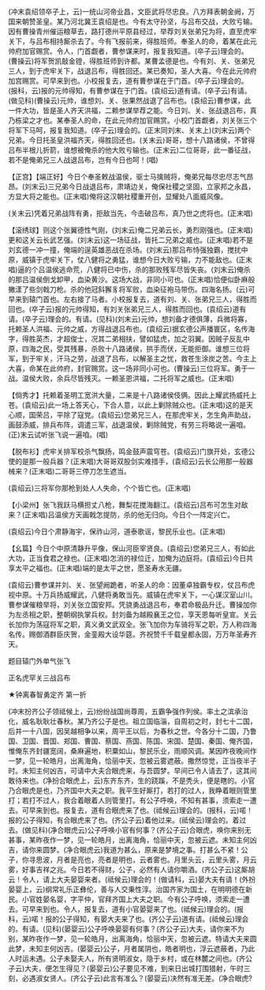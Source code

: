 <!-- { "loadSidebar": true } -->
(冲末袁绍领卒子上，云)一统山河帝业昌，文臣武将尽忠良。八方拜表朝金阙，万国来朝赞圣皇。某乃河北冀王袁绍是也。今有太守孙坚，与吕布交战，大败亏输。因有曹操青州催运粮草去，路打德州平原县经过，举荐刘关张弟兄为将，直至虎牢关下，与吕布相持厮杀去了。今有飞报前来，得胜班师。奉圣人的命，着某在此元帅府加官赐赏。令人，门首觑者，曹参谋来时，报复我知道。(卒子云)理会的。(曹操云)将军贺凯敲金镫，得胜班师到许都。某曹孟德是也。今有刘、关、张弟兄三人，到于虎牢关下，战退吕布，得胜回还。某已奏知，圣人大喜。今在此元帅府加宫赐赏。可早来到也。小校报复去，道有曹参谋在于门首。(卒子云)理会的。(报科，云)报的元帅得知，有曹参谋在于门首。(袁绍云)道有请。(卒子云)有请。(做见科)(曹操云)元帅，谁想刘、关、张果然战退了吕布也。(袁绍云)曹参谋，此一件大功，皆是圣人齐天洪福，二赖参谋举荐之能。今日刘、关、张战退吕布，真乃栋梁之才也。某奉圣人的命，在此元帅府加官赐赏。小校门首觑者，刘关张三个将军下马呵，报复我知道。(卒子云)理会的。(正末同刘末、关末上)(刘末云)两个兄弟。今日托圣皇洪福齐天，得胜回还也。(关末云)哥哥，想十八路诸侯，不曾得吕布半根儿折箭，谁想被俺杀的他大败亏输也。(正末云)二位哥哥，此一番征战，若不是俺弟兄三人战退吕布，岂有今日也呵！(唱)

【正宫】【端正好】今日个奉圣敕战温侯，驱士马擒贼将，俺弟兄每尽忠尽志气昂昂。(刘末云)三兄弟今日战退吕布，肃靖边关，俺保社稷之坚固，立家邦之永昌，方显大将之能也。(正末唱)俺将这汉朝社稷重开创，显耀处八面威风像。

(关末云)凭着兄弟战阵有勇，拒敌当先，今击破吕布，真乃世之虎将也。(正末唱)

【滚绣球】则这个张翼德性气刚，(刘末云)俺二兄弟云长，勇烈刚强也。(正末唱)更和这关云长武艺强。(刘末云)这一场征战，皆托二兄弟之威也。(正末唱)若不是刘玄德一冲一撞，俺端的逞英雄恶战在杀场。(刘末云)那吕布恃强独霸，搅扰中原，威镇于虎牢关下，仗八健将之勇猛，谁想今日大败亏输，力不能敌也。(正末唱)逼的个吕温侯逃命荒，八健将已中伤，杀的那败残军尽皆失丧。(刘末云)俺杀的那吕温侯倒戈卸甲，血染黄沙。这场大战，非同小可也。(正末唱)恰便似卧麻般撇漾了些剑戟刀枪。杀的他冠斜獬豸将军败，血染征袍马带伤。四海名扬。(云)可早来到辕门首也。左右接了马者。小校报复去，道有刘、关、张弟兄三人，得胜而回也。(卒子云)报的元帅得知，有刘关张弟兄三人，得胜而回也。(袁绍云)道有请。(卒子云)理会的。有请。(见科)(刘末云)元帅，想刘备才德俱薄，兵微将寡，托赖圣人洪福、元帅之威，方得战退吕布也。(袁绍云)据玄德公声播寰区，名传海字，得胜英杰，才超俊士，况其二弟相扶，譬如猛虎，加之羽翼。因贼子反乱中原，四海之民，受其残暴，杀败十八路诸侯，拱手而伏，无能拒御。谁想三位将军，到于牢关，汗马之劳，战退了吕布，以解圣主之忧，救苍生涂炭之苦。今主上大喜，命某在此帅府，封官赐赏。这一场非同小可也。(曹操云)三位将军。勇于一战。温侯大败，余兵尽皆残灭。一赖圣恩洪福，二托将军之威也。(正末唱)

【倘秀才】托赖着圣明工宽洪大量，二来是十八路诸侯伎俩。因此上耀武扬威托上苍。(袁绍云)此一场上答天心，下合人意，以此上剿除贼众也。(正末唱)这的是天心顺，国荣吕，平除了寇党。(袁绍云)您弟兄三人，在那虎牢关，怎生角声助战，画鼓添威，排兵布阵，调遣三军，战退温侯，剿除贼党，有劳三将略说一遍咱。(正)末云试听张飞说一遍咱。(唱)

【脱布衫】虎牢关排军校杀气飘扬，鸣金鼓声震穹苍。(袁绍云)门旗开处，玄德公使的是那一般兵器？(正末唱)大哥哥双股剑实难措手，(袁绍云)云长公用那一般器械来？(正末唱)二哥哥三停刀怎生遮当。

(袁绍云)三将军你那枪到处人人失命，个个皆亡也。(正末唱)

【小梁州】张飞我跃马横担丈八枪，舞梨花搅海翻江。(袁绍云)吕布可怎生对敌来？(正末唱)吕温侯方天画戟怎提防，杀的他无归向。今日个一阵定兴亡。

(袁绍云)今日个肃静海宇，保祚山河，道泰歌谣，黎民乐业也。(正末唱)

【幺篇】今日个中原清静升平像，保山河臣宰贤良。(袁绍云)您弟兄三人，有如此大功，正当食君之禄也。(正末唱)怎消的禄位迁，加俺为边庭将。(袁绍云)今日共享太平之福也。(正末唱)端的是太平之世，愿圣寿水无疆。

(袁绍云)曹参谋并刘、关、张望阙跪者，听圣人的命：因董卓独霸专权，仗吕布虎视中原。十万兵扬威耀武，八健将勇敢当先。威镇在虎牢关下，一心谋汉室山川。曹参谋催粮举将，刘关张立国安邦。凭骁勇战退吕布，奉君命极品升迁。曹操加你为左丞相之职，整朝纲执掌兵权。封刘备为越殿襄王之位，享天恩每听皇宣。关云长加你为荡寇将军之职，真义勇文武双全。张飞加你为车骑将军之职，万人称四海名传。赐御酒群臣庆贺，金銮殿大设华筵。齐祝赞千千载皇都永固，万万年圣寿齐天。

题目辕门外单气张飞

正名虎罕关三战吕布
　




★钟离春智勇定齐
第一折

(冲末扮齐公子领祗候上，云)纷纷战国尚尊周，五霸争强作列侯。率土之滨承治化，威名耿耿壮春秋。某乃齐公子是也。祖立国临淄，自周初之时，封七十二国，后并一十八国，因吴越相争以来，周平王以后，为春秋之世。今各分十二国，乃鲁国、卫国、晋国、郑国、曹国、蔡国、燕国、陈国、宋国、楚国、秦国、俺齐国，惟俺东齐封疆宽阔，桑麻遍地，积粟如山，黎民乐业，雨顺风调。某因昨夜晚间作一梦，见一轮皓月，出离海角，恰丽中天，忽被云雾遮蔽。撒然惊觉，正当夜半子时。未知主何凶吉，可请中大夫合眼虎来，与吾圆梦。早间已令人请去了，这其间敢待来也。(净扮合眼虎上，云)东齐东齐，生的跷蹊，不是秃头，便是瞎的。小官乃合眼虎是也，乃齐国中大夫之职。我平生好厮打，若打的过人，我睁着眼则管里打；若打不过人，我合着眼着人则管里打。有公子呼唤，不知有甚事，须索走一遭去。可早来到也。报复去，道有合眼虎来了也。(祗候云)理会的。(报科，云)喏！报的公子得知，有合眼虎来了也。(齐公子云)着他过来。(祗侯云)理会的。着过去。(做见科)(净合眼虎云)公子呼唤小官有何事？(齐公子云)合眼虎，唤你来别无甚事，某昨夜作一梦，见一轮皓月，出离海角，恰丽中天，忽被云遮。未知主何凶吉，请你来圆梦。(净合眼虎云)我道为甚么，原来是梦境之事。打甚么不紧！公子，你寻思波，月者是亮也，亮者是明也，云者雾也。月里头云，云里头雾，月云雾，好事吉祥之兆。今日若不得财，公子，必然有人请你嚼酒。(齐公子云)这厮胡云！令人，请上大夫晏婴来者。(祗候云)理会的！(做请科，云)晏大夫有请！(外扮晏婴上，云)纲常礼乐正彝伦，善与人交秉性淳。治国齐家为国土，在明明德在新民。小官姓晏名婴，字平仲，官拜齐国上大夫之职。今有公子呼唤，须索走一遭去。可早来到也。令人，报复去，道有小官晏婴来了也。(祗候云)理会的。(报科，云)喏！报的公子得知，有晏大夫来了也。(齐公子云)道有请。(祗候云)理会的。有请。(见科)(晏婴云)公子呼唤晏婴有何事？(齐公子云)大夫，请你来不为别，某昨夜作一梦，见一轮皓月，出离海角，恰丽中天，忽被云遮。特请大夫来圆此梦，未知主何凶吉。(晏婴云)公子，月者属阴也，皓者明也，浮云遮蔽者，乃此人时运未遇。公子未娶夫人，所有贤明淑女，隐于乡村，或在林麓之间也。(齐公子云)大夫，便怎生得见？(晏婴云)公子要见不难，到来日出城打围猎射，午时三刻，必遇淑女贤人。(齐公子云)此言有准么？(晏婴云)决然有准无差。(净合眼虎?
